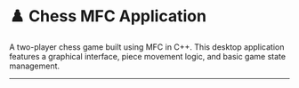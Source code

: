 # ♟️ Chess MFC Application

A two-player chess game built using MFC in C++. This desktop application features a graphical interface, piece movement logic, and basic game state management.

---

